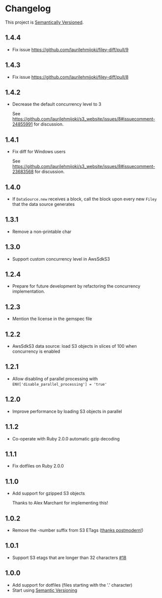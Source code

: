# Changelog

This project is [Semantically Versioned](http://semver.org).

## 1.4.4

* Fix issue <https://github.com/laurilehmijoki/filey-diff/pull/9>

## 1.4.3

* Fix issue <https://github.com/laurilehmijoki/filey-diff/pull/8>

## 1.4.2

* Decrease the default concurrency level to 3

  See
  https://github.com/laurilehmijoki/s3_website/issues/8#issuecomment-24855991
  for discussion.

## 1.4.1

* Fix diff for Windows users

  See
  <https://github.com/laurilehmijoki/s3_website/issues/8#issuecomment-23683568>
  for discussion.

## 1.4.0

* If `DataSource.new` receives a block, call the block upon every new `Filey`
  that the data source generates

## 1.3.1

* Remove a non-printable char

## 1.3.0

* Support custom concurrency level in AwsSdkS3

## 1.2.4

* Prepare for future development by refactoring the concurrency implementation.

## 1.2.3

* Mention the license in the gemspec file

## 1.2.2

* AwsSdkS3 data source: load S3 objects in slices of 100 when concurrency is
  enabled

## 1.2.1

* Allow disabling of parallel processing with `ENV['disable_parallel_processing'] = 'true'`

## 1.2.0

* Improve performance by loading S3 objects in parallel

## 1.1.2

* Co-operate with Ruby 2.0.0 automatic gzip decoding

## 1.1.1

* Fix dotfiles on Ruby 2.0.0

## 1.1.0

* Add support for gzipped S3 objects

  Thanks to Alex Marchant for implementing this!

## 1.0.2

* Remove the -number suffix from S3 ETags ([thanks
  postmodern!](https://github.com/laurilehmijoki/filey-diff/pull/2))

## 1.0.1

* Support S3 etags that are longer than 32 characters
  [#18](https://github.com/laurilehmijoki/jekyll-s3/issues/18)

## 1.0.0

* Add support for dotfiles (files starting with the '.' character)
* Start using [Semantic Versioning](http://semver.org)
